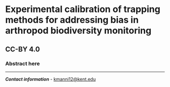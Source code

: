 # Experimental calibration of trapping methods for addressing bias in arthropod biodiversity monitoring
CC-BY 4.0
---
### Abstract here
---
***Contact information*** - kmanni12@kent.edu
